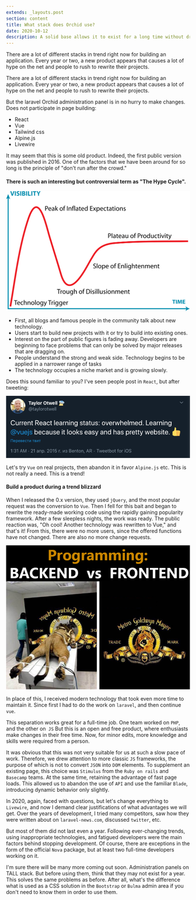 ```yaml
---
extends: _layouts.post
section: content
title: What stack does Orchid use?
date: 2020-10-12
description: A solid base allows it to exist for a long time without drastic changes.
---
```


There are a lot of different stacks in trend right now for building an application. Every year or two, a new product appears that causes a lot of hype on the net and people to rush to rewrite their projects.

There are a lot of different stacks in trend right now for building an application. Every year or two, a new product appears that causes a lot of hype on the net and people to rush to rewrite their projects.

But the laravel Orchid administration panel is in no hurry to make changes.
Does not participate in page building:

- React 
- Vue
- Tailwind css
- Alpine.js
- Livewire

It may seem that this is some old product. Indeed, the first public version was published in 2016. One of the factors that we have been around for so long is the principle of "don't run after the crowd."

#### There is such an interesting but controversial term as "The Hype Cycle".

![noize](/assets/img/lasting-stack/gartner_hype_cycle.svg)

- First, all blogs and famous people in the community talk about new technology.
- Users start to build new projects with it or try to build into existing ones.
- Interest on the part of public figures is fading away. Developers are beginning to face problems that can only be solved by major releases that are dragging on.
- People understand the strong and weak side. Technology begins to be applied in a narrower range of tasks
- The technology occupies a niche market and is growing slowly.

Does this sound familiar to you? I've seen people post in `React`, but after tweeting:

![noize](/assets/img/lasting-stack/twit.png)

Let's try `Vue` on real projects, then abandon it in favor
`Alpine.js` etc. This is not really a need. This is a trend!

#### Build a product during a trend blizzard

When I released the 0.x version, they used `jQuery`, and the most popular request was the conversion to `Vue`. Then I fell for this bait and began to rewrite the ready-made working code using the rapidly gaining popularity framework. After a few sleepless nights, the work was ready.
The public reaction was, "Oh cool! Another technology was rewritten to Vue," and that's it!
From this, there were no more users, since the offered functions have not changed. There are also no more change requests.

![backend-vs-frontend](/assets/img/lasting-stack/backend-vs-frontend.png)

In place of this, I received modern technology that took even more time to maintain it. Since first I had to do the work on `laravel`, and then continue` vue`.

This separation works great for a full-time job. One team worked on `PHP`, and the other on` JS` But this is an open and free product, where enthusiasts make changes in their free time. Now, for minor edits, more knowledge and skills were required from a person.

It was obvious that this was not very suitable for us at such a slow pace of work. Therefore, we drew attention to more classic `JS` frameworks, the purpose of which is not to convert `JSON` into `DOM` elements. To supplement an existing page, this choice was `Stimulus` from the `Ruby on rails` and` Basecamp` teams. At the same time, retaining the advantage of fast page loads. This allowed us to abandon the use of `API` and use the familiar `Blade`, introducing dynamic behavior only slightly.

In 2020, again, faced with questions, but let's change everything to `Livewire`, and now I demand clear justifications of what advantages we will get. Over the years of development, I tried many competitors, saw how they were written about on `laravel-news.com`, discussed `twitter`, etc.

But most of them did not last even a year. Following ever-changing trends, using inappropriate technologies, and fatigued developers were the main factors behind stopping development. Of course, there are exceptions in the form of the official `Nova` package, but at least two full-time developers working on it.


I'm sure there will be many more coming out soon.
Administration panels on TALL stack. But before using them,
think that they may not exist for a year. This solves the same problems as before. After all, what's the difference what is used as a CSS solution in the `Bootstrap` or `Bulma` admin area if you don't need to know them in order to use them.

